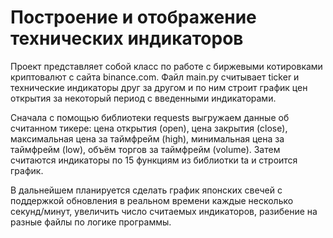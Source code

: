 # Построение и отображение технических индикаторов

Проект представляет собой класс по работе с биржевыми котировками криптовалют c сайта binance.com. Файл main.py считывает ticker и технические индикаторы друг за другом и по ним строит график цен открытия за некоторый период с введенными индикаторами. 

Сначала с помощью библиотеки requests выгружаем данные об считанном тикере: цена открытия (open), цена закрытия (close), максимальная цена за таймфрейм (high), минимальная цена за таймфрейм (low), объём торгов за таймфрейм (volume). Затем считаются индикаторы по 15 функциям из библиотки ta и строится график.

В дальнейшем планируется сделать график японских свечей с поддержкой обновления в реальном времени каждые несколько секунд/минут, увеличить число считаемых индикаторов, разибение на разные файлы по логике программы.


